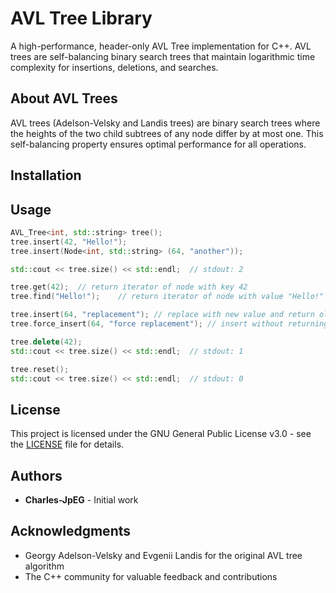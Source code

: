 # AVL Tree Library

A high-performance, header-only AVL Tree implementation for C++. AVL trees are self-balancing binary search trees that maintain logarithmic time complexity for insertions, deletions, and searches.

## About AVL Trees

AVL trees (Adelson-Velsky and Landis trees) are binary search trees where the heights of the two child subtrees of any node differ by at most one. This self-balancing property ensures optimal performance for all operations.

## Installation
## Usage
```c++
AVL_Tree<int, std::string> tree();
tree.insert(42, "Hello!");
tree.insert(Node<int, std::string> (64, "another"));

std::cout << tree.size() << std::endl;  // stdout: 2

tree.get(42);  // return iterator of node with key 42
tree.find("Hello!");    // return iterator of node with value "Hello!"

tree.insert(64, "replacement"); // replace with new value and return old node
tree.force_insert(64, "force replacement"); // insert without returning existing node if present

tree.delete(42);
std::cout << tree.size() << std::endl;  // stdout: 1

tree.reset();
std::cout << tree.size() << std::endl;  // stdout: 0
```

## License

This project is licensed under the GNU General Public License v3.0 - see the [LICENSE](LICENSE) file for details.

## Authors

- **Charles-JpEG** - Initial work

## Acknowledgments

- Georgy Adelson-Velsky and Evgenii Landis for the original AVL tree algorithm
- The C++ community for valuable feedback and contributions
